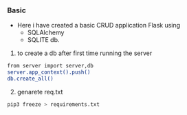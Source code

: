 ### Basic
* Here i have created a basic CRUD application Flask using
  - SQLAlchemy
  - SQLITE db.
1. to create a db after first time running the server

```bash
from server import server,db
server.app_context().push()
db.create_all()
```

2. genarete req.txt
```bash
pip3 freeze > requirements.txt
```